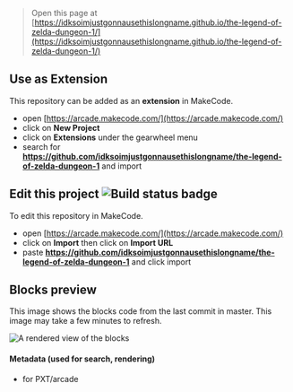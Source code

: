 


> Open this page at [https://idksoimjustgonnausethislongname.github.io/the-legend-of-zelda-dungeon-1/](https://idksoimjustgonnausethislongname.github.io/the-legend-of-zelda-dungeon-1/)

## Use as Extension

This repository can be added as an **extension** in MakeCode.

* open [https://arcade.makecode.com/](https://arcade.makecode.com/)
* click on **New Project**
* click on **Extensions** under the gearwheel menu
* search for **https://github.com/idksoimjustgonnausethislongname/the-legend-of-zelda-dungeon-1** and import

## Edit this project ![Build status badge](https://github.com/idksoimjustgonnausethislongname/the-legend-of-zelda-dungeon-1/workflows/MakeCode/badge.svg)

To edit this repository in MakeCode.

* open [https://arcade.makecode.com/](https://arcade.makecode.com/)
* click on **Import** then click on **Import URL**
* paste **https://github.com/idksoimjustgonnausethislongname/the-legend-of-zelda-dungeon-1** and click import

## Blocks preview

This image shows the blocks code from the last commit in master.
This image may take a few minutes to refresh.

![A rendered view of the blocks](https://github.com/idksoimjustgonnausethislongname/the-legend-of-zelda-dungeon-1/raw/master/.github/makecode/blocks.png)

#### Metadata (used for search, rendering)

* for PXT/arcade
<script src="https://makecode.com/gh-pages-embed.js"></script><script>makeCodeRender("{{ site.makecode.home_url }}", "{{ site.github.owner_name }}/{{ site.github.repository_name }}");</script>
